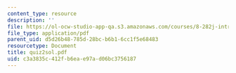 ```yaml
---
content_type: resource
description: ''
file: https://ol-ocw-studio-app-qa.s3.amazonaws.com/courses/8-282j-introduction-to-astronomy-spring-2006/c3a3835c412fb6eae97ad06bc3756187_quiz2sol.pdf
file_type: application/pdf
parent_uid: d5d26b48-785d-28bc-b6b1-6cc1f5e68483
resourcetype: Document
title: quiz2sol.pdf
uid: c3a3835c-412f-b6ea-e97a-d06bc3756187
---
```

